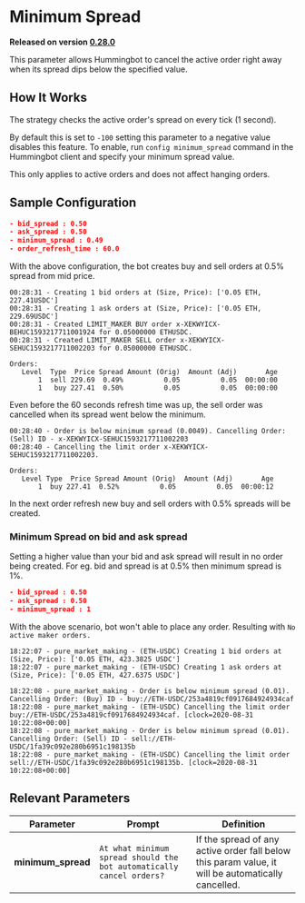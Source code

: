 # Minimum Spread

**Released on version [0.28.0](/release-notes/0.28.0)**

This parameter allows Hummingbot to cancel the active order right away when its spread dips below the specified value.


## How It Works

The strategy checks the active order's spread on every tick (1 second).

By default this is set to `-100` setting this parameter to a negative value disables this feature. To enable, run `config minimum_spread` command in the Hummingbot client and specify your minimum spread value.

This only applies to active orders and does not affect hanging orders.


## Sample Configuration

```json
- bid_spread : 0.50
- ask_spread : 0.50
- minimum_spread : 0.49
- order_refresh_time : 60.0
```

With the above configuration, the bot creates buy and sell orders at 0.5% spread from mid price.

```
00:28:31 - Creating 1 bid orders at (Size, Price): ['0.05 ETH, 227.41USDC']
00:28:31 - Creating 1 ask orders at (Size, Price): ['0.05 ETH, 229.69USDC']
00:28:31 - Created LIMIT_MAKER BUY order x-XEKWYICX-BEHUC1593217711001924 for 0.05000000 ETHUSDC.
00:28:31 - Created LIMIT_MAKER SELL order x-XEKWYICX-SEHUC1593217711002203 for 0.05000000 ETHUSDC.
```

```
Orders:                                                                
   Level  Type  Price Spread Amount (Orig)  Amount (Adj)       Age
       1  sell 229.69  0.49%          0.05          0.05  00:00:00
       1   buy 227.41  0.50%          0.05          0.05  00:00:00
```

Even before the 60 seconds refresh time was up, the sell order was cancelled when its spread went below the minimum.

```
00:28:40 - Order is below minimum spread (0.0049). Cancelling Order: (Sell) ID - x-XEKWYICX-SEHUC1593217711002203
00:28:40 - Cancelling the limit order x-XEKWYICX-SEHUC1593217711002203.
```

```
Orders:                                                               
   Level Type  Price Spread Amount (Orig)  Amount (Adj)       Age
       1  buy 227.41  0.52%          0.05          0.05  00:00:12
```

In the next order refresh new buy and sell orders with 0.5% spreads will be created.

### Minimum Spread on bid and ask spread

Setting a higher value than your bid and ask spread will result in no order being created. For eg. bid and spread is at 0.5% then minimum spread is 1%.

```json
- bid_spread : 0.50
- ask_spread : 0.50
- minimum_spread : 1
```

With the above scenario, bot won't able to place any order. Resulting with `No active maker orders.`

```
18:22:07 - pure_market_making - (ETH-USDC) Creating 1 bid orders at (Size, Price): ['0.05 ETH, 423.3825 USDC']
18:22:07 - pure_market_making - (ETH-USDC) Creating 1 ask orders at (Size, Price): ['0.05 ETH, 427.6375 USDC']

18:22:08 - pure_market_making - Order is below minimum spread (0.01). Cancelling Order: (Buy) ID - buy://ETH-USDC/253a4819cf0917684924934caf
18:22:08 - pure_market_making - (ETH-USDC) Cancelling the limit order buy://ETH-USDC/253a4819cf0917684924934caf. [clock=2020-08-31 10:22:08+00:00]
18:22:08 - pure_market_making - Order is below minimum spread (0.01). Cancelling Order: (Sell) ID - sell://ETH-USDC/1fa39c092e280b6951c198135b
18:22:08 - pure_market_making - (ETH-USDC) Cancelling the limit order sell://ETH-USDC/1fa39c092e280b6951c198135b. [clock=2020-08-31 10:22:08+00:00]
```


## Relevant Parameters

| Parameter | Prompt | Definition |
|-----------|--------|------------|
| **minimum_spread** | `At what minimum spread should the bot automatically cancel orders?` | If the spread of any active order fall below this param value, it will be automatically cancelled. |
